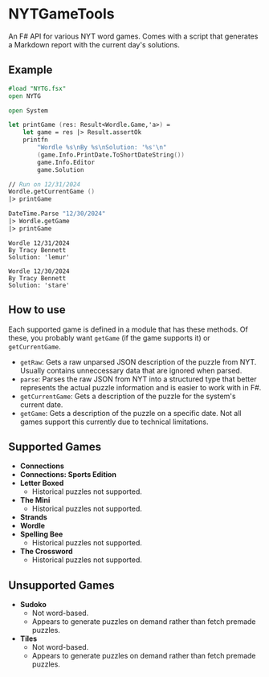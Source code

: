 # NYTGameTools

An F# API for various NYT word games. Comes with a script that generates a Markdown report with the current day's solutions.

## Example

```fsharp
#load "NYTG.fsx"
open NYTG

open System

let printGame (res: Result<Wordle.Game,'a>) =
    let game = res |> Result.assertOk
    printfn
        "Wordle %s\nBy %s\nSolution: '%s'\n"
        (game.Info.PrintDate.ToShortDateString())
        game.Info.Editor
        game.Solution

// Run on 12/31/2024
Wordle.getCurrentGame ()
|> printGame

DateTime.Parse "12/30/2024"
|> Wordle.getGame
|> printGame
```

```text
Wordle 12/31/2024
By Tracy Bennett
Solution: 'lemur'

Wordle 12/30/2024
By Tracy Bennett
Solution: 'stare'
```

## How to use

Each supported game is defined in a module that has these methods. Of these, you probably want `getGame` (if the game supports it) or `getCurrentGame`.

- `getRaw`: Gets a raw unparsed JSON description of the puzzle from NYT. Usually contains unneccessary data that are ignored when parsed.
- `parse`: Parses the raw JSON from NYT into a structured type that better represents the actual puzzle information and is easier to work with in F#.
- `getCurrentGame`: Gets a description of the puzzle for the system's current date.
- `getGame`: Gets a description of the puzzle on a specific date. Not all games support this currently due to technical limitations.

## Supported Games

- **Connections**
- **Connections: Sports Edition**
- **Letter Boxed**
  - Historical puzzles not supported.
- **The Mini**
  - Historical puzzles not supported.
- **Strands**
- **Wordle**
- **Spelling Bee**
  - Historical puzzles not supported.
- **The Crossword**
  - Historical puzzles not supported.

## Unsupported Games

- **Sudoko**
  - Not word-based.
  - Appears to generate puzzles on demand rather than fetch premade puzzles.
- **Tiles**
  - Not word-based.
  - Appears to generate puzzles on demand rather than fetch premade puzzles.
